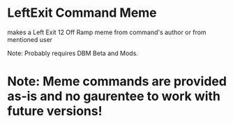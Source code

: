 # LeftExit Command Meme
makes a Left Exit 12 Off Ramp meme from command's author or from mentioned user

Note: Probably requires DBM Beta and Mods.

# Note: Meme commands are provided as-is and no gaurentee to work with future versions!